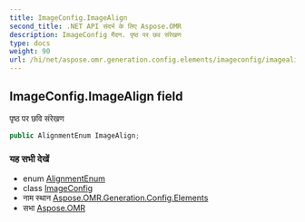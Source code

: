 ```yaml
---
title: ImageConfig.ImageAlign
second_title: .NET API संदर्भ के लिए Aspose.OMR
description: ImageConfig मैदन. पृष्ठ पर छव संरेखण
type: docs
weight: 90
url: /hi/net/aspose.omr.generation.config.elements/imageconfig/imagealign/
---
```

## ImageConfig.ImageAlign field

पृष्ठ पर छवि संरेखण

```csharp
public AlignmentEnum ImageAlign;
```

### यह सभी देखें

* enum [AlignmentEnum](../../../aspose.omr.generation.config.enums/alignmentenum/)
* class [ImageConfig](../)
* नाम स्थान [Aspose.OMR.Generation.Config.Elements](../../imageconfig/)
* सभा [Aspose.OMR](../../../)


